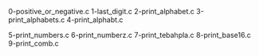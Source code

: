 0-positive_or_negative.c 1-last_digit.c 2-print_alphabet.c 3-print_alphabets.c 4-print_alphabt.c

5-print_numbers.c 6-print_numberz.c 7-print_tebahpla.c 8-print_base16.c 9-print_comb.c
